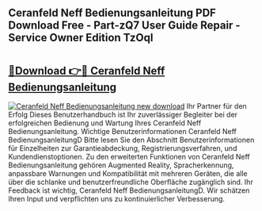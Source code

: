 ## Ceranfeld Neff Bedienungsanleitung PDF Download Free - Part-zQ7 User Guide Repair - Service Owner Edition TzOql

# <h2><a href="http://df54o26.blite.top/?on=Ceranfeld+Neff+Bedienungsanleitung">🔗Download 👉🔴 Ceranfeld Neff Bedienungsanleitung</a></h2>

[![Ceranfeld Neff Bedienungsanleitung new download](https://i.imgur.com/lujVjoI.png)](http://df54o26.blite.top/?on=Ceranfeld+Neff+Bedienungsanleitung)
Ihr Partner für den Erfolg Dieses Benutzerhandbuch ist Ihr zuverlässiger Begleiter bei der erfolgreichen Bedienung und Wartung Ihres Ceranfeld Neff Bedienungsanleitung. Wichtige Benutzerinformationen Ceranfeld Neff BedienungsanleitungD Bitte lesen Sie den Abschnitt Benutzerinformationen für Einzelheiten zur Garantieabdeckung, Registrierungsverfahren, und Kundendienstoptionen. Zu den erweiterten Funktionen von Ceranfeld Neff Bedienungsanleitung gehören Augmented Reality, Spracherkennung, anpassbare Warnungen und Kompatibilität mit mehreren Geräten, die alle über die schlanke und benutzerfreundliche Oberfläche zugänglich sind. Ihr Feedback ist wichtig, Ceranfeld Neff BedienungsanleitungD. Wir schätzen Ihren Input und verpflichten uns zu kontinuierlicher Verbesserung.
